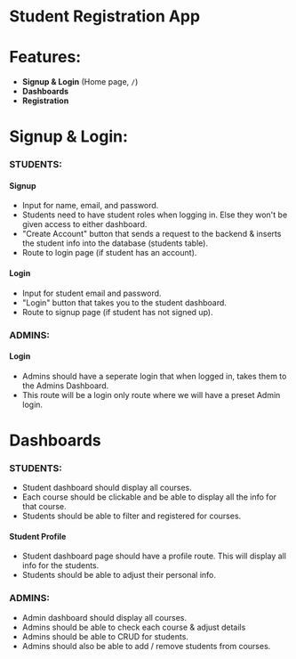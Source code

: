 # Student Registration App

# Features:

- **Signup & Login** (Home page, `/`)
- **Dashboards**
- **Registration**

<!-- ## Frontend: -->

# Signup & Login:
### STUDENTS:
#### Signup
- Input for name, email, and password.
- Students need to have student roles when logging in. Else they won't be given access to either dashboard.
- "Create Account" button that sends a request to the backend & inserts the student info into the database (students table).
- Route to login page (if student has an account).

#### Login
- Input for student email and password.
- "Login" button that takes you to the student dashboard.
- Route to signup page (if student has not signed up).

### ADMINS:
#### Login
- Admins should have a seperate login that when logged in, takes them to the Admins Dashboard.
- This route will be a login only route where we will have a preset Admin login.

# Dashboards
### STUDENTS:
- Student dashboard should display all courses.
- Each course should be clickable and be able to display all the info for that course.
- Students should be able to filter and registered for courses.

#### Student Profile
- Student dashboard page should have a profile route. This will display all info for the students.
- Students should be able to adjust their personal info.

### ADMINS:
- Admin dashboard should display all courses.
- Admins should be able to check each course & adjust details
- Admins should be able to CRUD for students.
- Admins should also be able to add / remove students from courses.